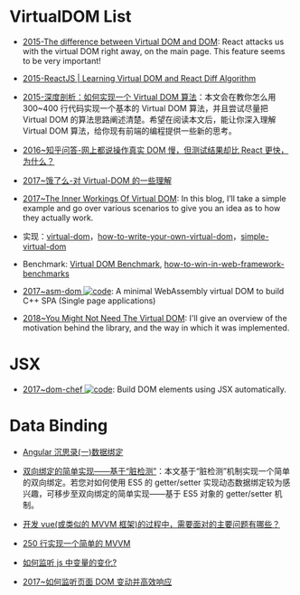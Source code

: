 # VirtualDOM List

- [2015-The difference between Virtual DOM and DOM](http://reactkungfu.com/2015/10/the-difference-between-virtual-dom-and-dom/): React attacks us with the virtual DOM right away, on the main page. This feature seems to be very important!

- [2015-ReactJS | Learning Virtual DOM and React Diff Algorithm](http://www.oyecode.com/2015/09/reactjs-learning-virtual-dom-and-react.html)

- [2015-深度剖析：如何实现一个 Virtual DOM 算法](https://github.com/livoras/blog/issues/13)：本文会在教你怎么用 300~400 行代码实现一个基本的 Virtual DOM 算法，并且尝试尽量把 Virtual DOM 的算法思路阐述清楚。希望在阅读本文后，能让你深入理解 Virtual DOM 算法，给你现有前端的编程提供一些新的思考。

- [2016~知乎问答-网上都说操作真实 DOM 慢，但测试结果却比 React 更快，为什么？](https://www.zhihu.com/question/31809713/answer/53544875)

- [2017~饿了么-对 Virtual-DOM 的一些理解](https://zhuanlan.zhihu.com/p/25630842)

- [2017~The Inner Workings Of Virtual DOM](https://medium.com/@rajaraodv/the-inner-workings-of-virtual-dom-666ee7ad47cf#.or5425hja): In this blog, I’ll take a simple example and go over various scenarios to give you an idea as to how they actually work.

* 实现：[virtual-dom](https://github.com/Matt-Esch/virtual-dom)，[how-to-write-your-own-virtual-dom](https://medium.com/@deathmood/how-to-write-your-own-virtual-dom-ee74acc13060#.59fqwanqa)，[simple-virtual-dom](https://github.com/livoras/simple-virtual-dom)

* Benchmark: [Virtual DOM Benchmark](http://vdom-benchmark.github.io/vdom-benchmark/), [how-to-win-in-web-framework-benchmarks](https://medium.com/@localvoid/how-to-win-in-web-framework-benchmarks-8bc31af76ce7#.h3nedvhr5)

- [2017~asm-dom ![code](https://ng-tech.icu/assets/code.svg)](https://github.com/mbasso/asm-dom/blob/master/README.md): A minimal WebAssembly virtual DOM to build C++ SPA (Single page applications)

- [2018~You Might Not Need The Virtual DOM](http://blog.functorial.com/posts/2018-03-12-You-Might-Not-Need-The-Virtual-DOM.html): I'll give an overview of the motivation behind the library, and the way in which it was implemented.

# JSX

- [2017~dom-chef ![code](https://ng-tech.icu/assets/code.svg)](https://github.com/vadimdemedes/dom-chef): Build DOM elements using JSX automatically.

# Data Binding

- [Angular 沉思录(一)数据绑定](https://github.com/xufei/blog/issues/10)

- [双向绑定的简单实现——基于“脏检测”](https://parg.co/bOW)：本文基于“脏检测”机制实现一个简单的双向绑定。若您对如何使用 ES5 的 getter/setter 实现动态数据绑定较为感兴趣，可移步至双向绑定的简单实现——基于 ES5 对象的 getter/setter 机制。

- [开发 vue(或类似的 MVVM 框架)的过程中，需要面对的主要问题有哪些？](https://www.zhihu.com/question/53176471/answer/134004234)

- [250 行实现一个简单的 MVVM](https://zhuanlan.zhihu.com/p/24475845)

- [如何监听 js 中变量的变化?](https://www.zhihu.com/question/44724640)

- [2017~如何监听页面 DOM 变动并高效响应](https://hijiangtao.github.io/2017/08/03/How-to-Manipulate-DOM-Effectively/)
